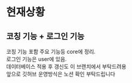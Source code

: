 # 현재상황

## 코칭 기능 + 로그인 기능

코칭 기능 포함 주요 기능등 core에 정리.\
로그인 기능은 user에 있음.\
데이터베이스 적용 후 갱신도 이 브랜치에서 부탁드려용\
앞으로 깃허브 운영방식은 노션 확인 부탁드립니다